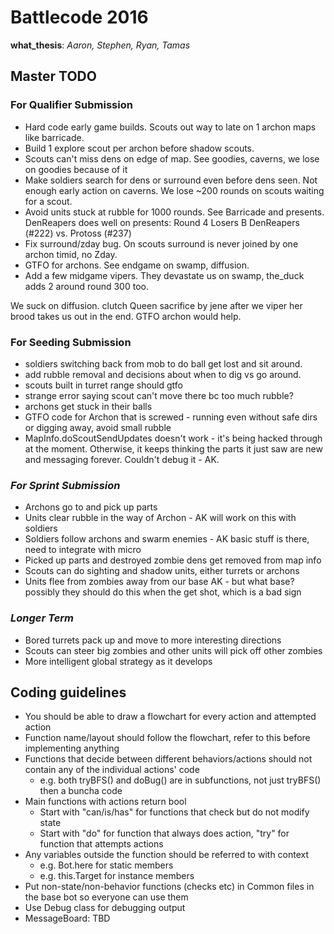 # Battlecode 2016

**what_thesis**: _Aaron, Stephen, Ryan, Tamas_


## Master TODO

### For Qualifier Submission
- Hard code early game builds. Scouts out way to late on 1 archon maps like barricade.
- Build 1 explore scout per archon before shadow scouts.
- Scouts can't miss dens on edge of map. See goodies, caverns, we lose on goodies because of it
- Make soldiers search for dens or surround even before dens seen. Not enough early action on caverns. We lose ~200 rounds on scouts waiting for a scout.
- Avoid units stuck at rubble for 1000 rounds. See Barricade and presents. DenReapers does well on presents: Round 4 Losers B DenReapers (#222) vs. Protoss (#237)
- Fix surround/zday bug. On scouts surround is never joined by one archon timid, no Zday.
- GTFO for archons. See endgame on swamp, diffusion.
- Add a few midgame vipers. They devastate us on swamp, the_duck adds 2 around round 300 too.

We suck on diffusion. clutch Queen sacrifice by jene after we viper her brood takes us out in the end. GTFO archon would help.

### For Seeding Submission

- soldiers switching back from mob to do ball get lost and sit around.
- add rubble removal and decisions about when to dig vs go around.
- scouts built in turret range should gtfo
- strange error saying scout can't move there bc too much rubble?
- archons get stuck in their balls
- GTFO code for Archon that is screwed - running even without safe dirs or digging away, avoid small rubble
- MapInfo.doScoutSendUpdates doesn't work - it's being hacked through at the moment. Otherwise, it keeps thinking the parts it just saw are new and messaging forever. Couldn't debug it - AK.


### _For Sprint Submission_
- Archons go to and pick up parts
- Units clear rubble in the way of Archon - AK will work on this with soldiers
- Soldiers follow archons and swarm enemies - AK basic stuff is there, need to integrate with micro
- Picked up parts and destroyed zombie dens get removed from map info
- Scouts can do sighting and shadow units, either turrets or archons
- Units flee from zombies away from our base AK - but what base? possibly they should do this when the get shot, which is a bad sign

### _Longer Term_
- Bored turrets pack up and move to more interesting directions
- Scouts can steer big zombies and other units will pick off other zombies
- More intelligent global strategy as it develops



## Coding guidelines

- You should be able to draw a flowchart for every action and attempted action
- Function name/layout should follow the flowchart, refer to this before implementing anything
- Functions that decide between different behaviors/actions should not contain any of the individual actions' code
  - e.g. both tryBFS() and doBug() are in subfunctions, not just tryBFS() then a buncha code
- Main functions with actions return bool
  - Start with "can/is/has" for functions that check but do not modify state
  - Start with "do" for function that always does action, "try" for function that attempts actions
- Any variables outside the function should be referred to with context
  - e.g. Bot.here for static members
  - e.g. this.Target for instance members
- Put non-state/non-behavior functions (checks etc) in Common files in the base bot so everyone can use them
- Use Debug class for debugging output
- MessageBoard: TBD
